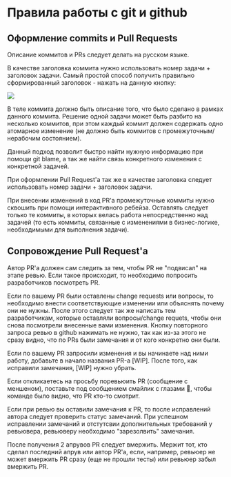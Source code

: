# Правила работы с git и github

## Оформление commits и Pull Requests

Описание коммитов и PRs следует делать на русском языке.

В качестве заголовка коммита нужно использовать номер задачи + заголовок задачи. Самый простой способ получить правильно сформированный заголовок - нажать на данную кнопку:

![](https://s.csssr.ru/U07B23NE8/2020-01-27_15-31-52_wxlxb.jpg)

В теле коммита должно быть описание того, что было сделано в рамках данного коммита. Решение одной задачи может быть разбито на несколько коммитов, при этом каждый коммит должен содержать одно атомарное изменение (не должно быть коммитов с промежуточным/нерабочим состоянием).

Данный подход позволит быстро найти нужную информацию при помощи git blame, а так же найти связь конкретного изменения с конкретной задачей.

При оформлении Pull Request'a так же в качестве заголовка следует использовать номер задачи + заголовок задачи.

При внесении изменений в код PR'a промежуточные коммиты нужно сквошить при помощи интерактивного ребейза. Оставлять следует только те коммиты, в которых велась работа непосредственно над задачей (то есть коммиты, связанные с изменениями в бизнес-логике, необходимыми для выполнения задачи).

## Сопровождение Pull Request'a

Автор PR'a должен сам следить за тем, чтобы PR не "подвисал" на этапе ревью. Если такое происходит, то необходимо попросить разработчиков посмотреть PR.

Если по вашему PR были оставлены change requests или вопросы, то необходимо внести соответствующие изменении или объяснять почему они не нужны. После этого следует так же написать тем разработчикам, которые оставляли вопросы/change requets, чтобы они снова посмотрели внесенные вами изменения. Кнопку повторного запроса ревью в github нажимать не нужно, так как из-за этого не сразу видно, что по PRs были замечания и от кого конкретно они были.

Если по вашему PR запросили изменения и вы начинаете над ними работу, добавьте в начало названия PR-а [WIP]. После того, как исправили замечания, [WIP] нужно убрать.

Если откликаетесь на просьбу поревьюить PR (сообщение с меншеном), поставьте под сообщением смайлик с глазами :eyes:, чтобы команде было видно, что PR кто-то смотрит.

Если при ревью вы оставили замечания к PR, то после исправлений автора следует проверить статус замечаний. При успешном исправлении замечаний и отстутсвии дополнительных требований у ревьювера, ревьюверу необходимо "зарезолвить" замечания.

После получения 2 апрувов PR следует вмержить. Мержит тот, кто сделал последний апрув или автор PR'a, если, например, ревьюер не может вмержить PR сразу (еще не прошли тесты) или ревьюер забыл вмержить PR.
